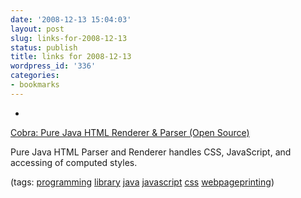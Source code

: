 ```yaml
---
date: '2008-12-13 15:04:03'
layout: post
slug: links-for-2008-12-13
status: publish
title: links for 2008-12-13
wordpress_id: '336'
categories:
- bookmarks
---
```


  * 
                

[Cobra: Pure Java HTML Renderer & Parser (Open Source)](http://lobobrowser.org/cobra.jsp)


                

Pure Java HTML Parser and Renderer handles CSS, JavaScript, and accessing of computed styles.


                

(tags: [programming](http://delicious.com/eob/programming) [library](http://delicious.com/eob/library) [java](http://delicious.com/eob/java) [javascript](http://delicious.com/eob/javascript) [css](http://delicious.com/eob/css) [webpageprinting](http://delicious.com/eob/webpageprinting))


            
